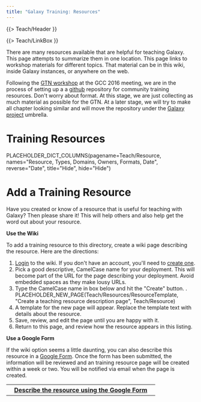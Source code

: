 ```yaml
---
title: "Galaxy Training: Resources"
---
```

{{> Teach/Header }}



{{> Teach/LinkBox }}

There are many resources available that are helpful for teaching Galaxy.  This page attempts to summarize them in one location.  This page links to workshop materials for different topics.  That material can be in this wiki, inside Galaxy instances, or anywhere on the web.

Following the [GTN workshop](https://gcc16.sched.org/event/5VbP/galactically-speaking-best-practices-and-resources-for-galaxy-training) at the GCC 2016 meeting, we are in the process of setting up a a [github](https://github.com/bgruening/training-material) repository for community training resources. Don't worry about format. At this stage, we are just collecting as much material as possible for the GTN. At a later stage, we will try to make all chapter looking similar and will move the repository under the [Galaxy project](https://github.com/galaxyproject) umbrella.



# Training Resources

PLACEHOLDER_DICT_COLUMNS(pagename=Teach/Resource, names="Resource, Types, Domains, Owners, Formats, Date", reverse="Date", title="Hide", hide="Hide")


# Add a Training Resource

Have you created or know of a resource that is useful for teaching with Galaxy?  Then please share it!  This will help others and also help get the word out about your resource.

**Use the Wiki**

To add a training resource to this directory, create a wiki page describing the resource. Here are the directions:

1. [Login](/src/community/deployments/index.md) to the wiki. If you don't have an account, you'll need to [create one](/src/community/deployments/index.md).
1. Pick a good descriptive, CamelCase name for your deployment.  This will become part of the URL for the page describing your deployment.  Avoid embedded spaces as they make lousy URLs.
1. Type the CamelCase name in box below and hit the "Create" button.
    . PLACEHOLDER_NEW_PAGE(Teach/Resources/ResourceTemplate, "Create a teaching resource description page", Teach/Resource)
1. A template for the new page will appear.  Replace the template text with details about the resource.
1. Save, review, and edit the page until you are happy with it.
1. Return to this page, and review how the resource appears in this listing.

**Use a Google Form**

If the wiki option seems a little daunting, you can also describe this resource in a [Google Form](http://bit.ly/gxytrainresourceform).  Once the form has been submitted, the information will be reviewed and an training resource page will be created within a week or two.  You will be notified via email when the page is created.

<table>
  <tr>
    <th> &nbsp;&nbsp; <a href='http://bit.ly/gxytrainresourceform'>Describe the resource using the Google Form</a> &nbsp;&nbsp; </th>
  </tr>
</table>
